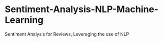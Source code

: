 # Sentiment-Analysis-NLP-Machine-Learning
Sentiment Analysis for Reviews, Leveraging the use of NLP
